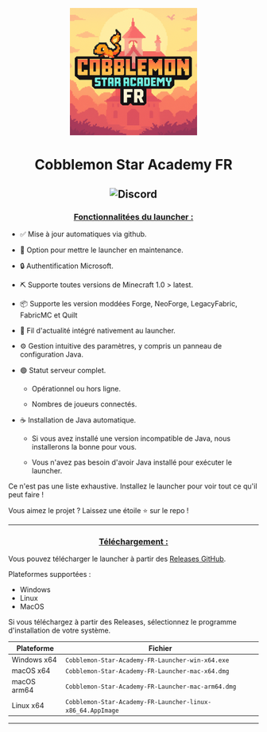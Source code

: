 <p align="center"><img src="../src/assets/images/icon.png" alt="icon-launcher"></p>

<h1 align="center">Cobblemon Star Academy FR</h1>

[<p align="center">]()
![Discord](https://img.shields.io/discord.gg/GNr3aChZwD?style=for-the-badge)
---

### **<ins><p align="center">Fonctionnalitées du launcher :</p>**

- ✅ Mise à jour automatiques via github.

- 🔴 Option pour mettre le launcher en maintenance.

- 🔒 Authentification Microsoft.

- ⛏️ Supporte toutes versions de Minecraft 1.0 > latest.

- 📦 Supporte les version moddées Forge, NeoForge, LegacyFabric, FabricMC et Quilt

- 📰 Fil d'actualité intégré nativement au launcher.

- ⚙️ Gestion intuitive des paramètres, y compris un panneau de configuration Java.

- 🟢 Statut serveur complet.

    - Opérationnel ou hors ligne.
    
    - Nombres de joueurs connectés.

- ☕ Installation de Java automatique.

    - Si vous avez installé une version incompatible de Java, nous installerons la bonne pour vous.
    
    - Vous n'avez pas besoin d'avoir Java installé pour exécuter le launcher.

Ce n'est pas une liste exhaustive. Installez le launcher pour voir tout ce qu'il peut faire !

Vous aimez le projet ? Laissez une étoile ⭐ sur le repo !

---

### **<ins><p align="center">Téléchargement :</p>**

Vous pouvez télécharger le launcher à partir des [Releases GitHub](../../../releases).

Plateformes supportées :

- Windows 
- Linux
- MacOS

Si vous téléchargez à partir des Releases, sélectionnez le programme d'installation de votre système.

 Plateforme | Fichier |
| -------- | ---- |
| Windows x64 | `Cobblemon-Star-Academy-FR-Launcher-win-x64.exe ` |
| macOS x64 | `Cobblemon-Star-Academy-FR-Launcher-mac-x64.dmg` |
| macOS arm64 | `Cobblemon-Star-Academy-FR-Launcher-mac-arm64.dmg` |
| Linux x64 | `Cobblemon-Star-Academy-FR-Launcher-linux-x86_64.AppImage` |

---